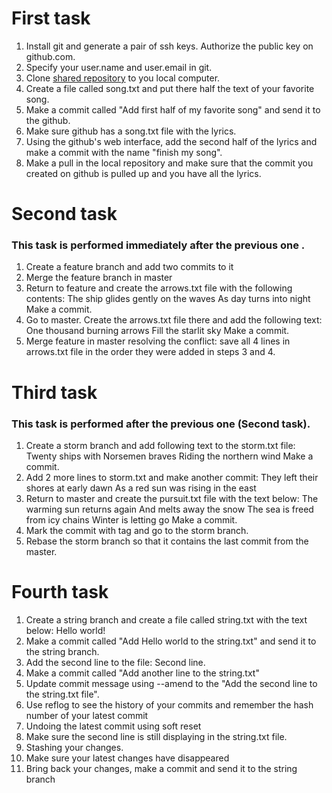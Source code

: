 # First task #
1. Install git and generate a pair of ssh keys. Authorize the public key on github.com.
2. Specify your user.name and user.email in git.
3. Clone [shared repository](https://github.com/MarineYegoryan/EPAM-RD3) to you local computer.
4. Create a file called song.txt and put there half the text of your favorite song.
5. Make a commit called "Add first half of my favorite song" and send it to the github.
6. Make sure github has a song.txt file with the lyrics.
7. Using the github's web interface, add the second half of the lyrics and make a commit with the name "finish my song".
8. Make a pull in the local repository and make sure that the commit you created on github is pulled up and you have all the lyrics.

# Second task #
### This task is performed immediately after the previous one . ###
1. Create a feature branch and add two commits to it
2. Merge the feature branch in master
3. Return to feature and create the arrows.txt file with the following contents:
The ship glides gently on the waves
As day turns into night
Make a commit.
4. Go to master. Create the arrows.txt file there and add the following text:
One thousand burning arrows
Fill the starlit sky
Make a commit.
5. Merge feature in master resolving the conflict: save all 4 lines in arrows.txt file in the order they were added in steps 3 and 4.

# Third task #
### This task is performed after the previous one (Second task). ###
1. Create a storm branch and add following text to the storm.txt file:
Twenty ships with Norsemen braves
Riding the northern wind
Make a commit.
2. Add 2 more lines to storm.txt and make another commit:
They left their shores at early dawn
As a red sun was rising in the east
3. Return to master and create the pursuit.txt file with the text below:
The warming sun returns again
And melts away the snow
The sea is freed from icy chains
Winter is letting go
Make a commit.
4. Mark the commit with tag and go to the storm branch.
5. Rebase the storm branch so that it contains the last commit from the master.

# Fourth task #
1. Create a string branch and create a file called string.txt with the text below:
Hello world!
2. Make a commit called "Add Hello world to the string.txt" and send it to the string branch.
3. Add the second line to the file:
Second line.
4. Make a commit called "Add another line to the string.txt" 
5. Update commit message using --amend to the "Add the second line to the string.txt file".
6. Use reflog to see the history of your commits and remember the hash number of your latest commit
7. Undoing the latest commit using soft reset
8. Make sure the second line is still displaying in the string.txt file.
9. Stashing your changes.
10. Make sure your latest changes have disappeared
11. Bring back your changes, make a commit and send it to the string branch
